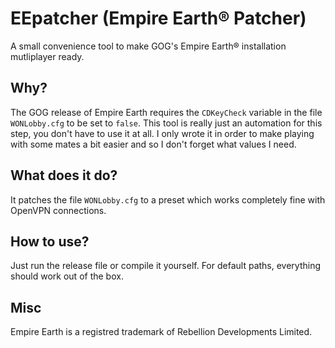 # EEpatcher (Empire Earth® Patcher)
A small convenience tool to make GOG's Empire Earth® installation mutliplayer ready.

## Why?
The GOG release of Empire Earth requires the `CDKeyCheck` variable in the file `WONLobby.cfg` to be set to `false`. 
This tool is really just an automation for this step, you don't have to use it at all. I only wrote it in order to make playing with some mates a bit easier and so I don't forget what values I need.

## What does it do?
It patches the file `WONLobby.cfg` to a preset which works completely fine with OpenVPN connections.

## How to use?
Just run the release file or compile it yourself. For default paths, everything should work out of the box.

## Misc
Empire Earth is a registred trademark of Rebellion Developments Limited.
